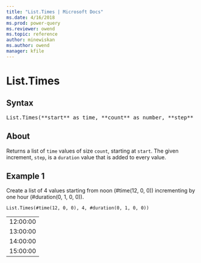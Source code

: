 ```yaml
---
title: "List.Times | Microsoft Docs"
ms.date: 4/16/2018
ms.prod: power-query
ms.reviewer: owend
ms.topic: reference
author: minewiskan
ms.author: owend
manager: kfile
---
```

# List.Times

## Syntax

<pre>
List.Times(**start** as time, **count** as number, **step** as duration) as list
</pre>

## About
Returns a list of `time` values of size `count`, starting at `start`. The given increment, `step`, is a `duration` value that is added to every value.

## Example 1
Create a list of 4 values starting from noon (#time(12, 0, 0)) incrementing by one hour (#duration(0, 1, 0, 0)).


```powerquery-m
List.Times(#time(12, 0, 0), 4, #duration(0, 1, 0, 0))
```

<table> <tr><td>12:00:00</td></tr> <tr><td>13:00:00</td></tr> <tr><td>14:00:00</td></tr> <tr><td>15:00:00</td></tr> </table>


  
